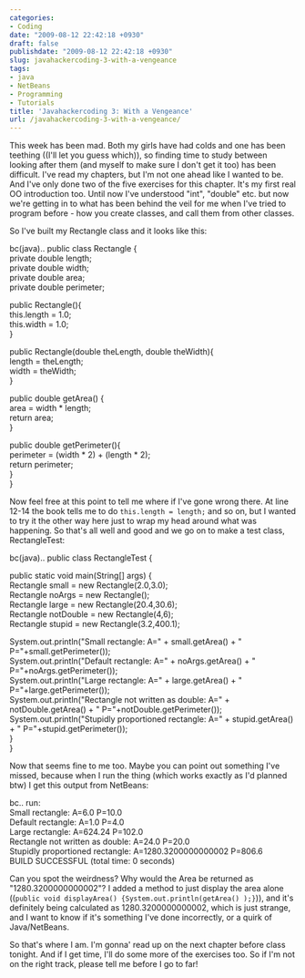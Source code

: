 ```yaml
---
categories:
- Coding
date: "2009-08-12 22:42:18 +0930"
draft: false
publishdate: "2009-08-12 22:42:18 +0930"
slug: javahackercoding-3-with-a-vengeance
tags:
- java
- NetBeans
- Programming
- Tutorials
title: 'Javahackercoding 3: With a Vengeance'
url: /javahackercoding-3-with-a-vengeance/
---
```

This week has been mad. Both my girls have had colds and one has been
teething ((I'll let you guess which)), so finding time to study between
looking after them (and myself to make sure I don't get it too) has been
difficult. I've read my chapters, but I'm not one ahead like I wanted to
be. And I've only done two of the five exercises for this chapter. It's
my first real OO introduction too. Until now I've understood "int",
"double" etc. but now we're getting in to what has been behind the veil
for me when I've tried to program before - how you create classes, and
call them from other classes.

So I've built my Rectangle class and it looks like this:

bc(java).. public class Rectangle {\
private double length;\
private double width;\
private double area;\
private double perimeter;

public Rectangle(){\
this.length = 1.0;\
this.width = 1.0;\
}

public Rectangle(double theLength, double theWidth){\
length = theLength;\
width = theWidth;\
}

public double getArea() {\
area = width \* length;\
return area;\
}

public double getPerimeter(){\
perimeter = (width \* 2) + (length \* 2);\
return perimeter;\
}\
}

Now feel free at this point to tell me where if I've gone wrong there.
At line 12-14 the book tells me to do `this.length = length;` and so on,
but I wanted to try it the other way here just to wrap my head around
what was happening. So that's all well and good and we go on to make a
test class, RectangleTest:

bc(java).. public class RectangleTest {

public static void main(String\[\] args) {\
Rectangle small = new Rectangle(2.0,3.0);\
Rectangle noArgs = new Rectangle();\
Rectangle large = new Rectangle(20.4,30.6);\
Rectangle notDouble = new Rectangle(4,6);\
Rectangle stupid = new Rectangle(3.2,400.1);

System.out.println("Small rectangle: A=" + small.getArea() + "
P="+small.getPerimeter());\
System.out.println("Default rectangle: A=" + noArgs.getArea() + "
P="+noArgs.getPerimeter());\
System.out.println("Large rectangle: A=" + large.getArea() + "
P="+large.getPerimeter());\
System.out.println("Rectangle not written as double: A=" +
notDouble.getArea() + " P="+notDouble.getPerimeter());\
System.out.println("Stupidly proportioned rectangle: A=" +
stupid.getArea() + " P="+stupid.getPerimeter());\
}\
}

Now that seems fine to me too. Maybe you can point out something I've
missed, because when I run the thing (which works exactly as I'd planned
btw) I get this output from NetBeans:

bc.. run:\
Small rectangle: A=6.0 P=10.0\
Default rectangle: A=1.0 P=4.0\
Large rectangle: A=624.24 P=102.0\
Rectangle not written as double: A=24.0 P=20.0\
Stupidly proportioned rectangle: A=1280.3200000000002 P=806.6\
BUILD SUCCESSFUL (total time: 0 seconds)

Can you spot the weirdness? Why would the Area be returned as
"1280.3200000000002"? I added a method to just display the area alone
((`public void displayArea() {System.out.println(getArea() );}`)), and
it's definitely being calculated as 1280.3200000000002, which is just
strange, and I want to know if it's something I've done incorrectly, or
a quirk of Java/NetBeans.

So that's where I am. I'm gonna' read up on the next chapter before
class tonight. And if I get time, I'll do some more of the exercises
too. So if I'm not on the right track, please tell me before I go to
far!